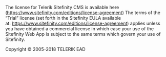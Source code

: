 The license for Telerik Sitefinity CMS is available here (https://www.sitefinity.com/editions/license-agreement) 
The terms of the “Trial” license (set forth in the Sitefinity EULA available at: https://www.sitefinity.com/editions/license-agreement) 
applies unless you have obtained a commercial license in which case your use of the Sitefinity Web App is subject to the same terms which
govern your use of Sitefinity.

Copyright © 2005-2018 TELERIK EAD  
